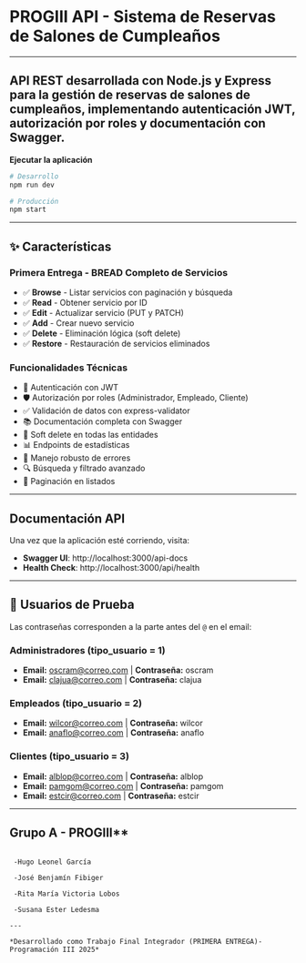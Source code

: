 # PROGIII API - Sistema de Reservas de Salones de Cumpleaños
---

API REST desarrollada con Node.js y Express para la gestión de reservas de salones de cumpleaños, implementando autenticación JWT, autorización por roles y documentación con Swagger.
---

 **Ejecutar la aplicación**
```bash
# Desarrollo
npm run dev

# Producción
npm start
```
---
## ✨ Características

### Primera Entrega - BREAD Completo de Servicios

- ✅ **Browse** - Listar servicios con paginación y búsqueda
- ✅ **Read** - Obtener servicio por ID
- ✅ **Edit** - Actualizar servicio (PUT y PATCH)
- ✅ **Add** - Crear nuevo servicio
- ✅ **Delete** - Eliminación lógica (soft delete)
- ✅ **Restore** - Restauración de servicios eliminados

### Funcionalidades Técnicas

- 🔐 Autenticación con JWT
- 🛡️ Autorización por roles (Administrador, Empleado, Cliente)
- ✅ Validación de datos con express-validator
- 📚 Documentación completa con Swagger
- 🔄 Soft delete en todas las entidades
- 📊 Endpoints de estadísticas
- 🎯 Manejo robusto de errores
- 🔍 Búsqueda y filtrado avanzado
- 📄 Paginación en listados

---

##  Documentación API

Una vez que la aplicación esté corriendo, visita:
- **Swagger UI**: http://localhost:3000/api-docs
- **Health Check**: http://localhost:3000/api/health
---

## 🔐 Usuarios de Prueba

Las contraseñas corresponden a la parte antes del `@` en el email:

### Administradores (tipo_usuario = 1)
- **Email:** oscram@correo.com | **Contraseña:** oscram
- **Email:** clajua@correo.com | **Contraseña:** clajua

### Empleados (tipo_usuario = 2)
- **Email:** wilcor@correo.com | **Contraseña:** wilcor
- **Email:** anaflo@correo.com | **Contraseña:** anaflo

### Clientes (tipo_usuario = 3)
- **Email:** alblop@correo.com | **Contraseña:** alblop
- **Email:** pamgom@correo.com | **Contraseña:** pamgom
- **Email:** estcir@correo.com | **Contraseña:** estcir
---


##  Grupo A - PROGIII**
```

 -Hugo Leonel García

 -José Benjamín Fibiger

 -Rita María Victoria Lobos

 -Susana Ester Ledesma
 
---

*Desarrollado como Trabajo Final Integrador (PRIMERA ENTREGA)- Programación III 2025*